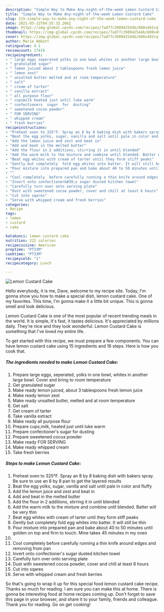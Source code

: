 ```yaml
---
description: "Simple Way to Make Any-night-of-the-week Lemon Custard Cake"
title: "Simple Way to Make Any-night-of-the-week Lemon Custard Cake"
slug: 215-simple-way-to-make-any-night-of-the-week-lemon-custard-cake
date: 2021-03-22T04:55:33.266Z
image: https://img-global.cpcdn.com/recipes/7ad77c398942544b/680x482cq70/lemon-custard-cake-recipe-main-photo.jpg
thumbnail: https://img-global.cpcdn.com/recipes/7ad77c398942544b/680x482cq70/lemon-custard-cake-recipe-main-photo.jpg
cover: https://img-global.cpcdn.com/recipes/7ad77c398942544b/680x482cq70/lemon-custard-cake-recipe-main-photo.jpg
author: Marie Abbott
ratingvalue: 4.1
reviewcount: 17419
recipeingredient:
- " large eggs seperated yolks in one bowl whites in another large bowl Cover and bring to room temperature"
- " granulated sugar"
- " lemon juiced about 3 tablespoons fresh lemon juice"
- " lemon zest"
- " unsalted butter melted and at room temperature"
- " salt"
- " cream of tarter"
- " vanilla extract"
- " all purpose flour"
- " cupsmilk heated just until luke warm"
- " confectioners  sugar  for  dusting"
- " sweetened cocoa powder"
- " FOR SERVING"
- " whipped cream"
- " fresh berries"
recipeinstructions:
- "Preheat oven to 325°F. Spray an 8 by 8 baking dish with bakers spray. Be sure to use an 8 by 8 pan to get the layered results"
- "Beat the egg yolks, sugar, vanilla and salt until pale in color and fluffy"
- "Add the lemon juice and zest and beat in"
- "Add and beat in the melted butter"
- "Add the flour in 2 additions, stirring it in until blended"
- "Add the warm milk to the mixture and combine until blended. Batter will be very thin"
- "Beat egg whites with cream of tarter until they form stiff peaks"
- "Gently but completely  fold egg whites into batter. It will still be thin"
- "Pour mixture into prepared pan and bake about 40 to 50 minutes until golden on top and firm to touch. Mine takes 45 minutes in my oven"
- ""
- "Cool completely  before carefully running a thin knife around edges and removing from pan"
- "Invert onto confectioner&#39;s sugar dusted kitchen towel"
- "Carefully turn over onto serving plate"
- "Dust with sweetened cocoa powder, cover and chill at least 6 hours"
- "Cut into sqares"
- "Serve with whipped cream and fresh berries"
categories:
- Recipe
tags:
- lemon
- custard
- cake

katakunci: lemon custard cake 
nutrition: 222 calories
recipecuisine: American
preptime: "PT33M"
cooktime: "PT33M"
recipeyield: "1"
recipecategory: Lunch

---
```



![Lemon Custard Cake](https://img-global.cpcdn.com/recipes/7ad77c398942544b/680x482cq70/lemon-custard-cake-recipe-main-photo.jpg)

Hello everybody, it is me, Dave, welcome to my recipe site. Today, I'm gonna show you how to make a special dish, lemon custard cake. One of my favorites. This time, I'm gonna make it a little bit unique. This is gonna smell and look delicious.



Lemon Custard Cake is one of the most popular of recent trending meals in the world. It is simple, it's fast, it tastes delicious. It's appreciated by millions daily. They're nice and they look wonderful. Lemon Custard Cake is something that I've loved my entire life.


To get started with this recipe, we must prepare a few components. You can have lemon custard cake using 15 ingredients and 16 steps. Here is how you cook that.

<!--inarticleads1-->

##### The ingredients needed to make Lemon Custard Cake:

1. Prepare  large eggs, seperated, yolks in one bowl, whites in another large bowl. Cover and bring to room temperature
1. Get  granulated sugar
1. Make ready  lemon juiced, about 3 tablespoons fresh lemon juice
1. Make ready  lemon zest
1. Make ready  unsalted butter, melted and at room temperature
1. Get  salt
1. Get  cream of tarter
1. Take  vanilla extract
1. Make ready  all purpose flour
1. Prepare  cups,milk, heated just until luke warm
1. Prepare  confectioner&#39;s  sugar  for  dusting
1. Prepare  sweetened cocoa powder
1. Make ready  FOR SERVING
1. Make ready  whipped cream
1. Take  fresh berries




<!--inarticleads2-->

##### Steps to make Lemon Custard Cake:

1. Preheat oven to 325°F. Spray an 8 by 8 baking dish with bakers spray. Be sure to use an 8 by 8 pan to get the layered results
1. Beat the egg yolks, sugar, vanilla and salt until pale in color and fluffy
1. Add the lemon juice and zest and beat in
1. Add and beat in the melted butter
1. Add the flour in 2 additions, stirring it in until blended
1. Add the warm milk to the mixture and combine until blended. Batter will be very thin
1. Beat egg whites with cream of tarter until they form stiff peaks
1. Gently but completely  fold egg whites into batter. It will still be thin
1. Pour mixture into prepared pan and bake about 40 to 50 minutes until golden on top and firm to touch. Mine takes 45 minutes in my oven
1. 
1. Cool completely  before carefully running a thin knife around edges and removing from pan
1. Invert onto confectioner&#39;s sugar dusted kitchen towel
1. Carefully turn over onto serving plate
1. Dust with sweetened cocoa powder, cover and chill at least 6 hours
1. Cut into sqares
1. Serve with whipped cream and fresh berries




So that's going to wrap it up for this special food lemon custard cake recipe. Thanks so much for reading. I am sure you can make this at home. There is gonna be interesting food at home recipes coming up. Don't forget to save this page in your browser, and share it to your family, friends and colleague. Thank you for reading. Go on get cooking!
